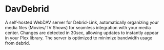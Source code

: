 # DavDebrid

A self-hosted WebDAV server for Debrid-Link, automatically organizing your media files (Movies/TV Shows) for seamless integration with your media center. Changes are detected in 30sec, allowing updates to instantly appear in your Plex library. The server is optimized to minimize bandwidth usage from debrid.
